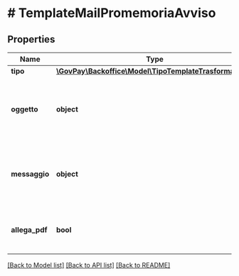 # # TemplateMailPromemoriaAvviso

## Properties

Name | Type | Description | Notes
------------ | ------------- | ------------- | -------------
**tipo** | [**\GovPay\Backoffice\Model\TipoTemplateTrasformazione**](TipoTemplateTrasformazione.md) |  |
**oggetto** | **object** | Template di trasformazione da applicare per ottenere l&#39;oggetto da inserire nella email |
**messaggio** | **object** | Template di trasformazione da applicare per ottenere il messaggio da inserire nella email |
**allega_pdf** | **bool** | Indica se allegare alla email il pdf contenente il promemoria | [optional]

[[Back to Model list]](../../README.md#models) [[Back to API list]](../../README.md#endpoints) [[Back to README]](../../README.md)
